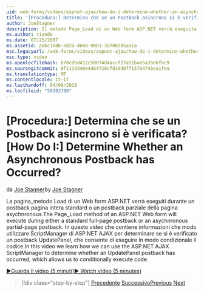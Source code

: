```yaml
---
uid: web-forms/videos/aspnet-ajax/how-do-i-determine-whether-an-asynchronous-postback-has-occurred
title: '[Procedura:] Determina che se un Postback asincrono si è verificata? | Microsoft Docs'
author: JoeStagner
description: Il metodo Page_Load di un Web form ASP.NET verrà eseguita durante un postback pagina intera standard o un postback parziale della pagina asychnronous. In questo video...
ms.author: riande
ms.date: 07/25/2007
ms.assetid: aabc168b-582a-4668-90b1-3d700285aa1a
msc.legacyurl: /web-forms/videos/aspnet-ajax/how-do-i-determine-whether-an-asynchronous-postback-has-occurred
msc.type: video
ms.openlocfilehash: b70cdbd412c50074d4accf27a51baa5a35e6fbc9
ms.sourcegitcommit: 0f1119340e4464720cfd16d0ff15764746ea1fea
ms.translationtype: MT
ms.contentlocale: it-IT
ms.lasthandoff: 04/09/2019
ms.locfileid: "59383798"
---
```

# <a name="how-do-i-determine-whether-an-asynchronous-postback-has-occurred"></a><span data-ttu-id="44b5f-105">[Procedura:] Determina che se un Postback asincrono si è verificata?</span><span class="sxs-lookup"><span data-stu-id="44b5f-105">[How Do I:] Determine Whether an Asynchronous Postback has Occurred?</span></span>

<span data-ttu-id="44b5f-106">da [Joe Stagner](https://github.com/JoeStagner)</span><span class="sxs-lookup"><span data-stu-id="44b5f-106">by [Joe Stagner](https://github.com/JoeStagner)</span></span>

<span data-ttu-id="44b5f-107">La pagina\_metodo Load di un Web form ASP.NET verrà eseguiti durante un postback pagina intera standard o un postback parziale della pagina asychnronous.</span><span class="sxs-lookup"><span data-stu-id="44b5f-107">The Page\_Load method of an ASP.NET Web form will execute during either a standard full-page postback or an asychnronous partial-page postback.</span></span> <span data-ttu-id="44b5f-108">In questo video che contiene informazioni che modo utilizzare ScriptManager di ASP.NET AJAX per determinare se si è verificato un postback UpdatePanel, che consente di eseguire in modo condizionale il codice.</span><span class="sxs-lookup"><span data-stu-id="44b5f-108">In this video we learn how we can use the ASP.NET AJAX ScriptManager to determine whether an UpdatePanel postback has occurred, which allows us to conditionally execute code.</span></span>

[<span data-ttu-id="44b5f-109">&#9654;Guarda il video (5 minuti)</span><span class="sxs-lookup"><span data-stu-id="44b5f-109">&#9654; Watch video (5 minutes)</span></span>](https://channel9.msdn.com/Blogs/ASP-NET-Site-Videos/how-do-i-determine-whether-an-asynchronous-postback-has-occurred)

> [!div class="step-by-step"]
> <span data-ttu-id="44b5f-110">[Precedente](how-do-i-use-javascript-to-refresh-an-aspnet-ajax-updatepanel.md)
> [Successivo](how-do-i-use-the-conditional-updatemode-of-the-updatepanel.md)</span><span class="sxs-lookup"><span data-stu-id="44b5f-110">[Previous](how-do-i-use-javascript-to-refresh-an-aspnet-ajax-updatepanel.md)
[Next](how-do-i-use-the-conditional-updatemode-of-the-updatepanel.md)</span></span>
